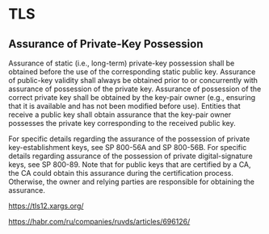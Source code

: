 # TLS 
## Assurance of Private-Key Possession
Assurance of static (i.e., long-term) private-key possession shall be obtained before the use of the corresponding static public key. Assurance of public-key validity shall always be obtained prior to or concurrently with assurance of possession of the private key. Assurance of possession of the correct private key shall be obtained by the key-pair owner (e.g., ensuring that it is available and has not been modified before use). Entities that receive a public key shall obtain assurance that the key-pair owner possesses the private key corresponding to the received public key. 

For specific details regarding the assurance of the possession of private key-establishment keys, see SP 800-56A and SP 800-56B. For specific details regarding assurance of the possession of private digital-signature keys, see SP 800-89. Note that for public keys that are certified by a CA, the CA could obtain this assurance during the certification process. Otherwise, the owner and relying parties are responsible for obtaining the assurance.


https://tls12.xargs.org/

https://habr.com/ru/companies/ruvds/articles/696126/
